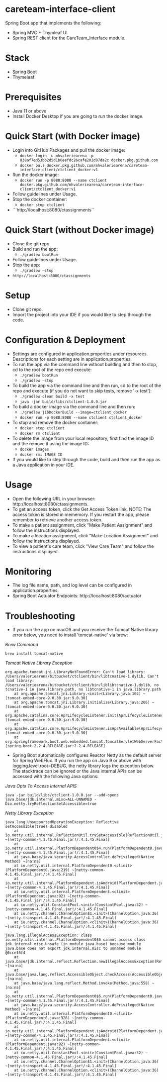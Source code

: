 # careteam-interface-client
Spring Boot app that implements the following:
* Spring MVC + Thymleaf UI
* Spring REST client for the CareTeam_Interface module.
    
# Stack
* Spring Boot
* Thymeleaf

# Prerequisites 
* Java 11 or above
* Install Docker Desktop if you are going to run the docker image.

# Quick Start (with Docker image)
* Login into GitHub Packages and pull the docker image:
    * ```docker login -u mhvaleriearena -p 838af7ed53bb2d5d1b8eefdc26cafe202d97da2c docker.pkg.github.com```
    * ```docker pull docker.pkg.github.com/mhvaleriearena/careteam-interface-client/ctclient_docker:v1```
* Run the docker image:
    * ```docker run -p 8080:8080 --name ctclient docker.pkg.github.com/mhvaleriearena/careteam-interface-client/ctclient_docker:v1``` 
* Follow guidelines under Usage.
* Stop the docker container:      
    * ```docker stop ctclient```
* ```http://localhost:8080/ctassignments``    
    
# Quick Start (without Docker image)
* Clone the git repo.
* Build and run the app:
    * ```./gradlew bootRun ```
* Follow guidelines under Usage.    
* Stop the app:
    * ```./gradlew –stop```
* ```http://localhost:8080/ctassignments```

# Setup
* Clone git repo.
* Import the project into your IDE if you would like to step through the code.

# Configuration & Deployment
* Settings are configured in application.properties under resources. Descriptions for each setting are in application.properties.
* To run the app via the command line without building and then to stop, cd to the root of the repo end execute:
    * ```./gradlew bootRun```
    * ```./gradlew –stop ```
* To build the app via the command line and then run, cd to the root of the repo and execute (if you do not want to skip tests, remove '-x test'):
    * ```./gradlew clean build -x test```
    * ```java -jar build/libs/ctclient-1.0.0.jar ```
* To build a docker image via the command line and then run:   
    * ```./gradlew jibDockerBuild --image=ctclient_docker```
    * ```docker run -p 8080:8080 --name ctclient ctclient_docker```
* To stop and remove the docker container:      
    * ```docker stop ctclient```
    * ```docker rm ctclient```
* To delete the image from your local repository, first find the image ID and the remove it using the image ID:
    * ```docker images```    
    * ```docker rmi IMAGE ID```
* If you would like to step through the code, build and then run the app as a Java application in your IDE. 

# Usage
* Open the following URL in your browser: http://localhost:8080/ctassignments.
* To get an access token, click the Get Access Token link. NOTE: The access token is stored in mememory. If you restart the app, please remember to retrieve another access token.
* To make a patient assignment, click "Make Patient Assignment" and follow the instructions displayed.
* To make a location assignment, click "Make Location Assignment" and follow the instructions displayed.
* To view a patient's care team, click "View Care Team" and follow the instructions displayed.

# Monitoring
* The log file name, path, and log level can be configured in application.properties. 
* Spring Boot Actuator Endpoints: http://localhost:8080/actuator

# Troubleshooting
* If you run the app on macOS and you receive the Tomcat Native library error below, you need to install 'tomcat-native' via brew:

_Brew Command_
```
brew install tomcat-native
```

_Tomcat Native Library Exception_
```
org.apache.tomcat.jni.LibraryNotFoundError: Can't load library: /Users/valeriearena/bitbucket/ctclient/bin/libtcnative-1.dylib, Can't load library: /Users/valeriearena/bitbucket/ctclient/bin/liblibtcnative-1.dylib, no tcnative-1 in java.library.path, no libtcnative-1 in java.library.path
	at org.apache.tomcat.jni.Library.<init>(Library.java:102) ~[tomcat-embed-core-9.0.30.jar:9.0.30]
	at org.apache.tomcat.jni.Library.initialize(Library.java:206) ~[tomcat-embed-core-9.0.30.jar:9.0.30]
	at org.apache.catalina.core.AprLifecycleListener.init(AprLifecycleListener.java:198) [tomcat-embed-core-9.0.30.jar:9.0.30]
	at org.apache.catalina.core.AprLifecycleListener.isAprAvailable(AprLifecycleListener.java:107) [tomcat-embed-core-9.0.30.jar:9.0.30]
	at org.springframework.boot.web.embedded.tomcat.TomcatServletWebServerFactory.getDefaultLifecycleListeners(TomcatServletWebServerFactory.java:168) [spring-boot-2.2.4.RELEASE.jar:2.2.4.RELEASE]
```

* Spring Boot automatically configures Reactor Netty as the default server for Spring WebFlux. If you run the app on Java 9 or above with logging.level.root=DEBUG, the netty library logs the exception below. The stacktrace can be ignored or the Java internal APIs can be accessed with the following Java options:

_Java Opts To Access Internal APIS_
```
java -jar build/libs/ctclient-1.0.0.jar --add-opens java.base/jdk.internal.misc=ALL-UNNAMED -Dio.netty.tryReflectionSetAccessible=true
```

_Netty Library Exception_
```
java.lang.UnsupportedOperationException: Reflective setAccessible(true) disabled
	at io.netty.util.internal.ReflectionUtil.trySetAccessible(ReflectionUtil.java:31) ~[netty-common-4.1.45.Final.jar!/:4.1.45.Final]
	at io.netty.util.internal.PlatformDependent0$4.run(PlatformDependent0.java:225) ~[netty-common-4.1.45.Final.jar!/:4.1.45.Final]
	at java.base/java.security.AccessController.doPrivileged(Native Method) ~[na:na]
	at io.netty.util.internal.PlatformDependent0.<clinit>(PlatformDependent0.java:219) ~[netty-common-4.1.45.Final.jar!/:4.1.45.Final]
	at io.netty.util.internal.PlatformDependent.isAndroid(PlatformDependent.java:273) ~[netty-common-4.1.45.Final.jar!/:4.1.45.Final]
	at io.netty.util.internal.PlatformDependent.<clinit>(PlatformDependent.java:92) ~[netty-common-4.1.45.Final.jar!/:4.1.45.Final]
	at io.netty.util.ConstantPool.<init>(ConstantPool.java:32) ~[netty-common-4.1.45.Final.jar!/:4.1.45.Final]
	at io.netty.channel.ChannelOption$1.<init>(ChannelOption.java:36) ~[netty-transport-4.1.45.Final.jar!/:4.1.45.Final]
	at io.netty.channel.ChannelOption.<clinit>(ChannelOption.java:36) ~[netty-transport-4.1.45.Final.jar!/:4.1.45.Final]

java.lang.IllegalAccessException: class io.netty.util.internal.PlatformDependent0$6 cannot access class jdk.internal.misc.Unsafe (in module java.base) because module java.base does not export jdk.internal.misc to unnamed module @6cce16f4
	at java.base/jdk.internal.reflect.Reflection.newIllegalAccessException(Reflection.java:361) ~[na:na]
	at java.base/java.lang.reflect.AccessibleObject.checkAccess(AccessibleObject.java:591) ~[na:na]
	at java.base/java.lang.reflect.Method.invoke(Method.java:558) ~[na:na]
	at io.netty.util.internal.PlatformDependent0$6.run(PlatformDependent0.java:335) ~[netty-common-4.1.45.Final.jar!/:4.1.45.Final]
	at java.base/java.security.AccessController.doPrivileged(Native Method) ~[na:na]
	at io.netty.util.internal.PlatformDependent0.<clinit>(PlatformDependent0.java:326) ~[netty-common-4.1.45.Final.jar!/:4.1.45.Final]
	at io.netty.util.internal.PlatformDependent.isAndroid(PlatformDependent.java:273) ~[netty-common-4.1.45.Final.jar!/:4.1.45.Final]
	at io.netty.util.internal.PlatformDependent.<clinit>(PlatformDependent.java:92) ~[netty-common-4.1.45.Final.jar!/:4.1.45.Final]
	at io.netty.util.ConstantPool.<init>(ConstantPool.java:32) ~[netty-common-4.1.45.Final.jar!/:4.1.45.Final]
	at io.netty.channel.ChannelOption$1.<init>(ChannelOption.java:36) ~[netty-transport-4.1.45.Final.jar!/:4.1.45.Final]
	at io.netty.channel.ChannelOption.<clinit>(ChannelOption.java:36) ~[netty-transport-4.1.45.Final.jar!/:4.1.45.Final]
```
